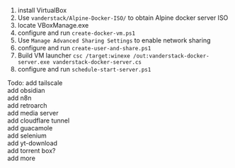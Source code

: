 1. install VirtualBox
2. Use `vanderstack/Alpine-Docker-ISO/` to obtain Alpine docker server ISO
4. locate VBoxManage.exe
5. configure and run `create-docker-vm.ps1`
6. Use `Manage Advanced Sharing Settings` to enable network sharing
7. configure and run `create-user-and-share.ps1`
8. Build VM launcher `csc /target:winexe /out:vanderstack-docker-server.exe vanderstack-docker-server.cs`
9. configure and run `schedule-start-server.ps1`

Todo:
add tailscale  
add obsidian  
add n8n  
add retroarch  
add media server   
add cloudflare tunnel  
add guacamole  
add selenium  
add yt-download  
add torrent box?  
add more
